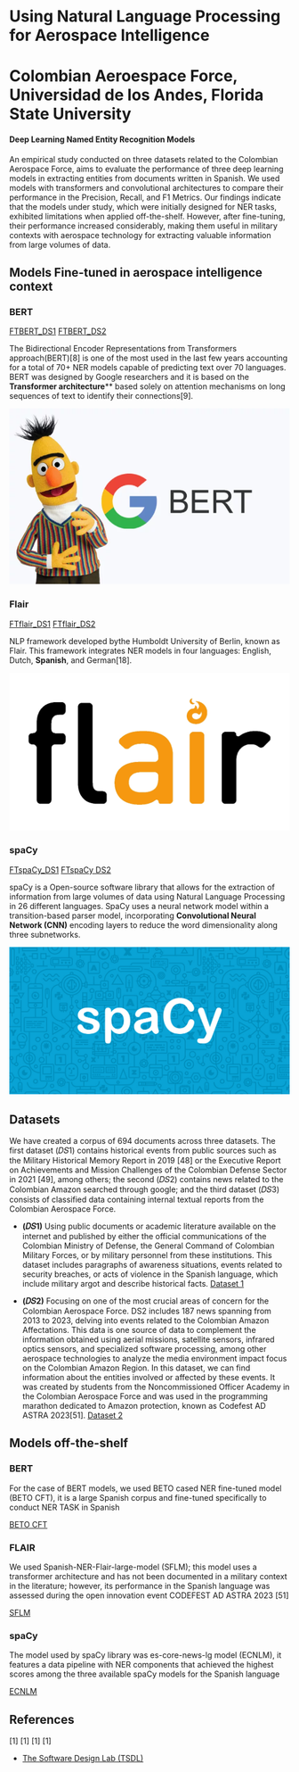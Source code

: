 # Using Natural Language Processing for Aerospace Intelligence

# Colombian Aeroespace Force, Universidad de los Andes, Florida State University

#### Deep Learning Named Entity Recognition Models 


An empirical study conducted on three datasets related to the Colombian
Aerospace Force, aims to evaluate the performance of three deep learning models in extracting
entities from documents written in Spanish. We used models with transformers and convolutional
architectures to compare their performance in the Precision, Recall, and F1 Metrics. Our
findings indicate that the models under study, which were initially designed for NER tasks,
exhibited limitations when applied off-the-shelf. However, after fine-tuning, their performance
increased considerably, making them useful in military contexts with aerospace technology for
extracting valuable information from large volumes of data.

## Models Fine-tuned in aerospace intelligence context

### BERT
[FTBERT_DS1](https://github.com/alexandraz2022/alexandraz2022.github.io/blob/main/models)
[FTBERT_DS2](https://github.com/alexandraz2022/alexandraz2022.github.io/blob/main/models)

The Bidirectional Encoder Representations from Transformers approach(BERT)[8] is one of the most used in the last few years accounting for a total of 70+ NER
models capable of predicting text over 70 languages. BERT was designed by Google researchers and it is based on the **Transformer architecture**** based solely on attention
mechanisms on long sequences of text to identify their connections[9].

![Prueba](/assets/img/bert.png)

### Flair
[FTflair_DS1](https://github.com/alexandraz2022/alexandraz2022.github.io/blob/main/models)
[FTflair_DS2](https://github.com/alexandraz2022/alexandraz2022.github.io/blob/main/models)

NLP framework developed bythe Humboldt University of Berlin, known as Flair. This framework integrates NER models in four languages: English, Dutch, **Spanish**, and German[18].

![Prueba](/assets/img/flair.jpg)

### spaCy
[FTspaCy_DS1](https://github.com/alexandraz2022/alexandraz2022.github.io/blob/main/models)
[FTspaCy DS2](https://github.com/alexandraz2022/alexandraz2022.github.io/blob/main/models)

spaCy is a Open-source software library that allows for the extraction of information from large volumes of data using Natural Language Processing in 26 different languages. SpaCy uses a neural network model within a transition-based parser model, incorporating **Convolutional Neural Network (CNN)** encoding layers to reduce the word dimensionality along three subnetworks.

![Prueba](/assets/img/spacy.jpg)

## Datasets
We have created a corpus of 694 documents across three datasets. The first dataset (𝐷𝑆1) contains historical events from public sources such as the Military Historical Memory Report in 2019 [48] or the Executive Report on Achievements and Mission Challenges of the Colombian Defense Sector in 2021 [49], among others; the second (𝐷𝑆2) contains news related to the Colombian Amazon searched through google; and the third dataset (𝐷𝑆3) consists of classified data containing internal textual reports from the Colombian Aerospace Force. 

-  **(𝐷𝑆1)** Using public documents or academic literature available on the internet and published by either the official communications of the Colombian Ministry of Defense, the General Command of
Colombian Military Forces, or by military personnel from these institutions. This dataset includes paragraphs of awareness situations, events related to security breaches, or acts of violence in the Spanish language, which include military argot and describe historical facts.
[Dataset 1](https://github.com/alexandraz2022/alexandraz2022.github.io/blob/main/datasets)

-  **(𝐷𝑆2)** Focusing on one of the most crucial areas of concern for the Colombian Aerospace Force. DS2 includes 187 news spanning from 2013 to 2023, delving into events related to the Colombian Amazon Affectations. This data is one source of data to complement the information obtained using aerial missions, satellite sensors, infrared optics sensors, and specialized software processing, among other aerospace technologies to analyze the media environment impact focus on the Colombian Amazon Region. In this dataset, we can find information about the entities involved or affected by these events. It was created by students from the Noncommissioned Officer Academy in the Colombian Aerospace Force and was used in the programming marathon dedicated to Amazon protection, known as Codefest AD ASTRA 2023[51].
[Dataset 2](https://github.com/alexandraz2022/alexandraz2022.github.io/blob/main/datasets)


## Models off-the-shelf

### BERT
For the case of BERT models, we used BETO cased NER fine-tuned model (BETO CFT), it is a large Spanish corpus and fine-tuned specifically to conduct NER TASK in Spanish

[BETO CFT](https://huggingface.co/dccuchile/bert-base-spanish-wwm-cased-finetuned-ner/commit/0cf7cc10bc005707fa8a70ba3739c7d1b50b2630)

### FLAIR
We used Spanish-NER-Flair-large-model (SFLM); this model uses a transformer architecture and has not been documented in a military context in the literature; however, its performance in the Spanish language was assessed during the open innovation event CODEFEST AD ASTRA 2023 [51]

[SFLM](https://huggingface.co/flair/ner-spanish-large)

### spaCy
The model used by spaCy library was es-core-news-lg model (ECNLM), it features a data pipeline with NER components that achieved the highest scores among the three available spaCy models for the Spanish language 

[ECNLM](https://spacy.io/models/es)


## References
[1]
[1]
[1]
[1]


- [The Software Design Lab (TSDL)](https://thesoftwaredesignlab.github.io/)
